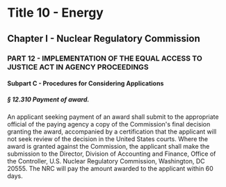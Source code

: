 
# Title 10 - Energy
## Chapter I - Nuclear Regulatory Commission
### PART 12 - IMPLEMENTATION OF THE EQUAL ACCESS TO JUSTICE ACT IN AGENCY PROCEEDINGS
#### Subpart C - Procedures for Considering Applications
##### § 12.310 Payment of award.

An applicant seeking payment of an award shall submit to the appropriate official of the paying agency a copy of the Commission's final decision granting the award, accompanied by a certification that the applicant will not seek review of the decision in the United States courts. Where the award is granted against the Commission, the applicant shall make the submission to the Director, Division of Accounting and Finance, Office of the Controller, U.S. Nuclear Regulatory Commission, Washington, DC 20555. The NRC will pay the amount awarded to the applicant within 60 days.
